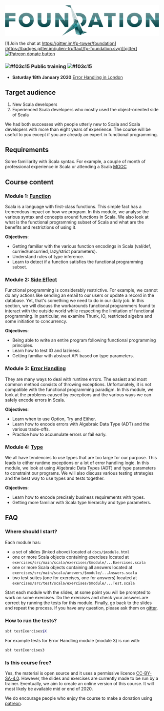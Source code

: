 ![FP Foundation Logo](logo/Foundation.png)<br>

[![Join the chat at https://gitter.im/fp-tower/foundation](https://badges.gitter.im/julien-truffaut/fp-foundation.svg)][gitter]
<span class="badge-patreon"><a href="https://www.patreon.com/bePatron?u=10482033" title="Donate to this project using Patreon"><img src="https://img.shields.io/badge/patreon-donate-yellow.svg" alt="Patreon donate button" /></a></span>

### ![#f03c15](https://placehold.it/15/f03c15/000000?text=+) Public training ![#f03c15](https://placehold.it/15/f03c15/000000?text=+)
* **Saturday 18th January 2020** [Error Handling in London](https://www.eventbrite.co.uk/e/foundation-of-functional-programming-error-handling-registration-84888599085)

## Target audience

1. New Scala developers 
2. Experienced Scala developers who mostly used the object-oriented side of Scala

We had both successes with people utterly new to Scala and Scala developers with more 
than eight years of experience. The course will be useful to you except if you are already 
an expert in functional programming.

## Requirements

Some familiarity with Scala syntax. For example, a couple of month of professional experience 
in Scala or attending a Scala [MOOC](https://www.coursera.org/learn/progfun1)

## Course content

### Module 1: [Function](https://fp-tower.github.io/foundation/1-Function.html#1)

Scala is a language with first-class functions. This simple fact has a tremendous impact on how we program. 
In this module, we analyse the various syntax and concepts around functions in Scala. 
We also look at what is the functional programming subset of Scala and what are the benefits and 
restrictions of using it.

**Objectives**:
* Getting familiar with the various function encodings in Scala (val/def, curried/uncurried, lazy/strict parameters).
* Understand rules of type inference.
* Learn to detect if a function satisfies the functional programming subset.

### Module 2: [Side Effect](https://fp-tower.github.io/foundation/2-SideEffect.html#1)

Functional programming is considerably restrictive. For example, we cannot do any actions like sending 
an email to our users or update a record in the database. Yet, that's something we need to do in our daily
job. In this section, we will discuss the workarounds functional programmers found to interact with the
outside world while respecting the limitation of functional programming. In particular, we examine Thunk,
IO, restricted algebra and some initiation to concurrency.

**Objectives**:
* Being able to write an entire program following functional programming principles.
* Learn how to test IO and laziness.
* Getting familiar with abstract API based on type parameters.

### Module 3: [Error Handling](https://fp-tower.github.io/foundation/3-ErrorHandling.html#1)

They are many ways to deal with runtime errors. The easiest and most common method consists of throwing 
exceptions. Unfortunately, it is not compatible with the functional programming paradigm. In this module,
we look at the problems caused by exceptions and the various ways we can safely encode errors in Scala.

**Objectives**:
* Learn when to use Option, Try and Either.
* Learn how to encode errors with Algebraic Data Type (ADT) and the various trade-offs.
* Practice how to accumulate errors or fail early.

### Module 4: [Type](https://fp-tower.github.io/foundation/4-Type.html#1)

We all have tendencies to use types that are too large for our purpose. This leads to either runtime 
exceptions or a lot of error handling logic. In this module, we look at using Algebraic Data Types (ADT)
and type parameters to constraint our programs. We will also discuss various testing strategies and the
best way to use types and tests together.

**Objectives**:
* Learn how to encode precisely business requirements with types.
* Getting more familiar with Scala type hierarchy and type parameters.


## FAQ

### Where should I start?

Each module has:
* a set of slides (linked above) located at `docs/$module.html`
* one or more Scala objects containing exercises located at `exercises/src/main/scala/exercises/$module/...Exercises.scala`
* one or more Scala objects containing all answers located at `exercises/src/main/scala/answers/$module/...Answers.scala`
* two test suites (one for exercises, one for answers) located at `exercises/src/test/scala/exercises/$module/...Test.scala`

Start each module with the slides, at some point you will be prompted to work on some exercises. 
Do the exercises and check your answers are correct by running the tests for this module.
Finally, go back to the slides and repeat the process. If you have any question, please ask them on [gitter][gitter].

### How to run the tests?

```bash
sbt testExercises$X
```

For example tests for Error Handling module (module 3) is run with:

```bash
sbt testExercises3
```

### Is this course free?

Yes, the material is open source and it uses a permissive licence [CC-BY-SA-4.0][licence].
However, the slides and exercises are currently made to be run by a trainer. Eventually, we aim to create an online 
version of this course. It will most likely be available mid or end of 2020.

We do encourage people who enjoy the course to make a donation using [patreon][patreon].

[gitter]: https://gitter.im/fp-tower/foundation?utm_source=badge&utm_medium=badge&utm_campaign=pr-badge&utm_content=badge
[licence]: https://creativecommons.org/licenses/by-sa/4.0/legalcode
[patreon]: https://www.patreon.com/bePatron?u=10482033